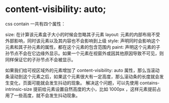 # content-visibility: auto;

css contain 一共有四个属性：

size: 在计算该元素盒子大小的时候会忽略其子元素
layout: 元素的内部布局不受外部影响，同时该元素以及其内容也不会影响到上级
style: 声明同时会影响这个元素和其子孙元素的属性，都在这个元素的包含范围内
paint: 声明这个元素的子孙节点不会在它边缘外显示。如果一个元素在视窗外或因其他原因导致不可见，则同样保证它的子孙节点不会被显示。

如果我们给可视区域外的元素增加了  content-visibility: auto  属性，那么当滚动条滚动到这个元素之后，如果这个元素很大有一定高度，那么滚动条的长度就会发生变化，页面可能就会发生抖动的现象。
解决这个问题，可以先使用 contains-intrinsic-size 提前给元素设置自然高度的大小，比如 1000px ，这样元素提前占用了一些高度，就不会发生抖动现象。